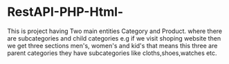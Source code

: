 # RestAPI-PHP-Html-
This is project having Two main entities Category and Product. where there are subcategories and child categories e.g if we visit shoping website then we get three sections men's, women's and kid's that means this three are parent categories they have subcategories like cloths,shoes,watches etc.
